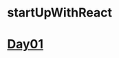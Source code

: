 # startUpWithReact
<h1><a href="https://rifatabrarjowad.github.io/startUpWithReact/day01/" >Day01</a></h1>
